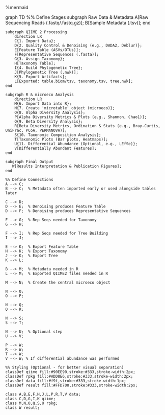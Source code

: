 %mermaid

graph TD
    %% Define Stages
    subgraph Raw Data & Metadata
        A[Raw Sequencing Reads (.fastq/.fastq.gz)];
        B[Sample Metadata (.tsv)];
    end

    subgraph QIIME 2 Processing
        direction LR
        C{1. Import Data};
        D{2. Quality Control & Denoising (e.g., DADA2, Deblur)};
        E[Feature Table (ASVs/OTUs)];
        F[Representative Sequences (.fasta)];
        G{3. Assign Taxonomy};
        H[Taxonomy Table];
        I{4. Build Phylogenetic Tree};
        J[Phylogenetic Tree (.nwk)];
        K{5. Export Artifacts};
        L[Exported: table.biom/tsv, taxonomy.tsv, tree.nwk];
    end

    subgraph R & microeco Analysis
        direction LR
        M{6. Import Data into R};
        N{7. Create 'microtable' object (microeco)};
        O{8. Alpha Diversity Analysis};
        P[Alpha Diversity Metrics & Plots (e.g., Shannon, Chao1)];
        Q{9. Beta Diversity Analysis};
        R[Beta Diversity Metrics, Ordination & Stats (e.g., Bray-Curtis, UniFrac, PCoA, PERMANOVA)];
        S{10. Taxonomic Composition Analysis};
        T[Taxonomic Plots (Bar plots, Heatmaps)];
        U{11. Differential Abundance (Optional, e.g., LEfSe)};
        V[Differentially Abundant Features];
    end

    subgraph Final Output
       W[Results Interpretation & Publication Figures];
    end

    %% Define Connections
    A --> C;
    B --> C;  % Metadata often imported early or used alongside tables later

    C --> D;
    D --> E;  % Denoising produces Feature Table
    D --> F;  % Denoising produces Representative Sequences

    F --> G;  % Rep Seqs needed for Taxonomy
    G --> H;

    F --> I;  % Rep Seqs needed for Tree Building
    I --> J;

    E --> K;  % Export Feature Table
    H --> K;  % Export Taxonomy
    J --> K;  % Export Tree
    K --> L;

    B --> M;  % Metadata needed in R
    L --> M;  % Exported QIIME2 files needed in R

    M --> N;  % Create the central microeco object

    N --> O;
    O --> P;

    N --> Q;
    Q --> R;

    N --> S;
    S --> T;

    N --> U;  % Optional step
    U --> V;

    P --> W;
    R --> W;
    T --> W;
    V --> W; % If differential abundance was performed

    %% Styling (Optional - for better visual separation)
    classDef qiime fill:#90EE90,stroke:#333,stroke-width:2px;
    classDef rpkg fill:#ADD8E6,stroke:#333,stroke-width:2px;
    classDef data fill:#f9f,stroke:#333,stroke-width:1px;
    classDef result fill:#FFD700,stroke:#333,stroke-width:2px;

    class A,B,E,F,H,J,L,P,R,T,V data;
    class C,D,G,I,K qiime;
    class M,N,O,Q,S,U rpkg;
    class W result;

